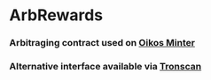 # ArbRewards
### Arbitraging contract used on [Oikos Minter](https://minter.oikos.cash)
### Alternative interface available via [Tronscan](https://tronscan.io/#/contract/TSxwTSeX4zmDsDngzwUH6wuXFkVnzYpifG/code)